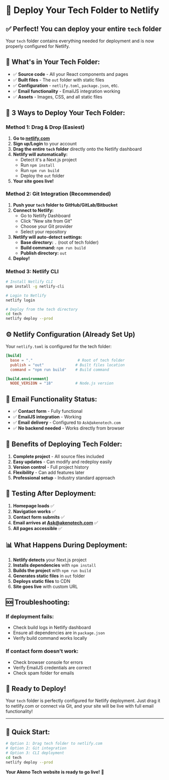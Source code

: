 # 🚀 Deploy Your Tech Folder to Netlify

## ✅ Perfect! You can deploy your entire `tech` folder

Your `tech` folder contains everything needed for deployment and is now properly configured for Netlify.

## 📁 What's in Your Tech Folder:
- ✅ **Source code** - All your React components and pages
- ✅ **Built files** - The `out` folder with static files
- ✅ **Configuration** - `netlify.toml`, `package.json`, etc.
- ✅ **Email functionality** - EmailJS integration working
- ✅ **Assets** - Images, CSS, and all static files

## 🚀 3 Ways to Deploy Your Tech Folder:

### Method 1: Drag & Drop (Easiest)
1. **Go to [netlify.com](https://netlify.com)**
2. **Sign up/Login** to your account
3. **Drag the entire `tech` folder** directly onto the Netlify dashboard
4. **Netlify will automatically:**
   - Detect it's a Next.js project
   - Run `npm install`
   - Run `npm run build`
   - Deploy the `out` folder
5. **Your site goes live!**

### Method 2: Git Integration (Recommended)
1. **Push your `tech` folder to GitHub/GitLab/Bitbucket**
2. **Connect to Netlify:**
   - Go to Netlify Dashboard
   - Click "New site from Git"
   - Choose your Git provider
   - Select your repository
3. **Netlify will auto-detect settings:**
   - **Base directory:** `.` (root of tech folder)
   - **Build command:** `npm run build`
   - **Publish directory:** `out`
4. **Deploy!**

### Method 3: Netlify CLI
```bash
# Install Netlify CLI
npm install -g netlify-cli

# Login to Netlify
netlify login

# Deploy from the tech directory
cd tech
netlify deploy --prod
```

## ⚙️ Netlify Configuration (Already Set Up)

Your `netlify.toml` is configured for the tech folder:

```toml
[build]
  base = "."                    # Root of tech folder
  publish = "out"              # Built files location
  command = "npm run build"    # Build command

[build.environment]
  NODE_VERSION = "18"          # Node.js version
```

## 📧 Email Functionality Status:
- ✅ **Contact form** - Fully functional
- ✅ **EmailJS integration** - Working
- ✅ **Email delivery** - Configured to `Ask@akenotech.com`
- ✅ **No backend needed** - Works directly from browser

## 🎯 Benefits of Deploying Tech Folder:

1. **Complete project** - All source files included
2. **Easy updates** - Can modify and redeploy easily
3. **Version control** - Full project history
4. **Flexibility** - Can add features later
5. **Professional setup** - Industry standard approach

## 🧪 Testing After Deployment:

1. **Homepage loads** ✅
2. **Navigation works** ✅
3. **Contact form submits** ✅
4. **Email arrives at Ask@akenotech.com** ✅
5. **All pages accessible** ✅

## 📊 What Happens During Deployment:

1. **Netlify detects** your Next.js project
2. **Installs dependencies** with `npm install`
3. **Builds the project** with `npm run build`
4. **Generates static files** in `out` folder
5. **Deploys static files** to CDN
6. **Site goes live** with custom URL

## 🆘 Troubleshooting:

### If deployment fails:
- Check build logs in Netlify dashboard
- Ensure all dependencies are in `package.json`
- Verify build command works locally

### If contact form doesn't work:
- Check browser console for errors
- Verify EmailJS credentials are correct
- Check spam folder for emails

## 🎉 Ready to Deploy!

Your `tech` folder is perfectly configured for Netlify deployment. Just drag it to netlify.com or connect via Git, and your site will be live with full email functionality!

---

## 🚀 Quick Start:

```bash
# Option 1: Drag tech folder to netlify.com
# Option 2: Git integration
# Option 3: CLI deployment
cd tech
netlify deploy --prod
```

**Your Akeno Tech website is ready to go live!** 🎉





